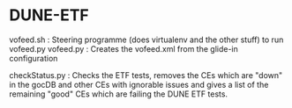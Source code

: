 # DUNE-ETF

vofeed.sh : Steering programme (does virtualenv and the other stuff) to run vofeed.py
vofeed.py : Creates the vofeed.xml from the glide-in configuration

checkStatus.py : Checks the ETF tests, removes the CEs which are "down" in the gocDB and other CEs with ignorable issues and gives a list of the remaining "good" CEs which are failing the DUNE ETF tests.

